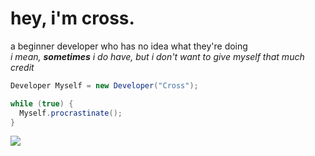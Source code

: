 
# hey, i'm cross.

a beginner developer who has no idea what they're doing  
*i mean, **sometimes** i do have, but i don't want to give myself that much credit*

```java
Developer Myself = new Developer("Cross");

while (true) {
  Myself.procrastinate();
}
```

<p align="left">
  <a href="https://git.io/streak-stats">
    <img src="https://streak-stats.demolab.com?user=eteryi&theme=midnight-purple&date_format=j%2Fn%5B%2FY%5D"/>
  </a>
</p>
